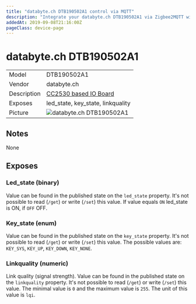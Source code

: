 ```yaml
---
title: "databyte.ch DTB190502A1 control via MQTT"
description: "Integrate your databyte.ch DTB190502A1 via Zigbee2MQTT with whatever smart home infrastructure you are using without the vendors bridge or gateway."
addedAt: 2019-09-08T21:16:00Z
pageClass: device-page
---
```


<!-- !!!! -->
<!-- ATTENTION: This file is auto-generated through docgen! -->
<!-- You can only edit the "## Notes"-Section till next h1 (#) or h2 heading (##). -->
<!-- Do NOT use h1 or h2 heading within "## Notes"-Section. -->
<!-- !!!! -->

# databyte.ch DTB190502A1

|     |     |
|-----|-----|
| Model | DTB190502A1  |
| Vendor  | databyte.ch  |
| Description | [CC2530 based IO Board](https://databyte.ch/zigbee-dev-board-dtb190502a) |
| Exposes | led_state, key_state, linkquality |
| Picture | ![databyte.ch DTB190502A1](https://www.zigbee2mqtt.io/images/devices/DTB190502A1.jpg) |


<!-- Notes BEGIN: You can edit here -->
## Notes

None

<!-- Notes END: Do not edit below this line -->



## Exposes

### Led_state (binary)
Value can be found in the published state on the `led_state` property.
It's not possible to read (`/get`) or write (`/set`) this value.
If value equals `ON` led_state is ON, if `OFF` OFF.

### Key_state (enum)
Value can be found in the published state on the `key_state` property.
It's not possible to read (`/get`) or write (`/set`) this value.
The possible values are: `KEY_SYS`, `KEY_UP`, `KEY_DOWN`, `KEY_NONE`.

### Linkquality (numeric)
Link quality (signal strength).
Value can be found in the published state on the `linkquality` property.
It's not possible to read (`/get`) or write (`/set`) this value.
The minimal value is `0` and the maximum value is `255`.
The unit of this value is `lqi`.


